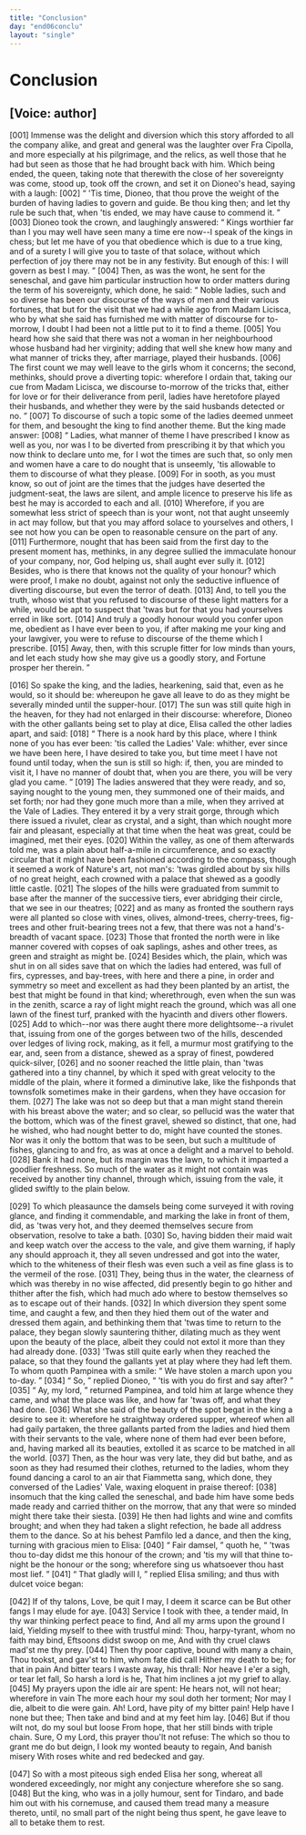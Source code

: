 ```yaml
---
title: "Conclusion"
day: "end06conclu"
layout: "single"
---
```

<div id="d06conclu" type="conclusion" who="author">
 <h1>
  Conclusion
 </h1>
 <p>
  <h2>
   [Voice: author]
  </h2>
 </p>
 <p>
  <a name="p06970001">
   [001]
  </a>
  Immense was the delight and
diversion which this story afforded
 to all the company alike, and great
and general was the laughter over
 Fra Cipolla, and more especially at his
pilgrimage, and the relics, as
 well those that he had but seen as those
that he had brought back
 with him. Which being ended, the queen, taking
note that therewith
 the close of her sovereignty was come, stood up, took
off the
 crown, and set it on Dioneo's head, saying with a laugh:
  <a name="p06970002">
   [002]
  </a>
  <q direct="unspecified">
   'Tis
time, Dioneo, that thou prove the weight of the burden of having
 ladies to
govern and guide. Be thou king then; and let thy rule
 be such that, when
'tis ended, we may have cause to commend it.
  </q>
  <a name="p06970003">
   [003]
  </a>
  Dioneo took the crown,
and laughingly answered:
  <q direct="unspecified">
   Kings worthier
 far than I you may well have
seen many a time ere now--I speak
 of the kings in chess; but let me have
of you that obedience which
 is due to a true king, and of a surety I will
give you to taste of that
 solace, without which perfection of joy there
may not be in any
 festivity. But enough of this: I will govern as best I
may.
  </q>
  <a name="p06970004">
   [004]
  </a>
  Then,
 as was the wont, he sent for the seneschal, and gave him
particular
 instruction how to order matters during the term of his
sovereignty,
 which done, he said:
  <q direct="unspecified">
   Noble ladies, such and so diverse has
been
 our discourse of the ways of men and their various fortunes, that
but for the visit that we had a while ago from Madam Licisca, who
 by what
she said has furnished me with matter of discourse for
 to-morrow, I doubt
I had been not a little put to it to find a theme.
   <a name="p06970005">
    [005]
   </a>
   You heard how she said
that there was not a woman in her neighbourhood
 whose husband had her
virginity; adding that well she knew
   how many and what manner
of tricks they, after marriage, played
 their husbands.
   <a name="p06970006">
    [006]
   </a>
   The first count we
may well leave to the girls
 whom it concerns; the second, methinks, should
prove a diverting
 topic: wherefore I ordain that, taking our cue from
Madam Licisca,
 we discourse to-morrow of the tricks that, either for love
or for their
 deliverance from peril, ladies have heretofore played their
husbands,
 and whether they were by the said husbands detected or no.
  </q>
  <a name="p06970007">
   [007]
  </a>
  To
 discourse of such a topic some of the ladies deemed unmeet for them,
and besought the king to find another theme. But the king made
 answer:
  <a name="p06970008">
   [008]
  </a>
  <q direct="unspecified">
   Ladies, what manner of theme I have prescribed I know
 as well as you,
nor was I to be diverted from prescribing it by that
 which you now think
to declare unto me, for I wot the times are
 such that, so only men and
women have a care to do nought that is
 unseemly, 'tis allowable to them to
discourse of what they please.
   <a name="p06970009">
    [009]
   </a>
   For in sooth, as you must know, so out of
joint are the times that
 the judges have deserted the judgment-seat, the
laws are silent, and
 ample licence to preserve his life as best he may is
accorded to each
 and all.
   <a name="p06970010">
    [010]
   </a>
   Wherefore, if you are somewhat less strict of
speech than is
 your wont, not that aught unseemly in act may follow, but
that you
 may afford solace to yourselves and others, I see not how you can
be
 open to reasonable censure on the part of any.
   <a name="p06970011">
    [011]
   </a>
   Furthermore, nought
that has been said from the first day to the present moment has,
 methinks,
in any degree sullied the immaculate honour of your
 company, nor, God
helping us, shall aught ever sully it.
   <a name="p06970012">
    [012]
   </a>
   Besides,
 who is there that knows
not the quality of your honour? which
 were proof, I make no doubt, against
not only the seductive influence
 of diverting discourse, but even the
terror of death.
   <a name="p06970013">
    [013]
   </a>
   And,
 to tell you the truth, whoso wist that you refused
to discourse of
 these light matters for a while, would be apt to suspect
that 'twas
 but for that you had yourselves erred in like sort.
   <a name="p06970014">
    [014]
   </a>
   And truly
a
 goodly honour would you confer upon me, obedient as I have ever
 been to
you, if after making me your king and your lawgiver, you
 were to refuse to
discourse of the theme which I prescribe.
   <a name="p06970015">
    [015]
   </a>
   Away,
 then, with this scruple
fitter for low minds than yours, and let each
 study how she may give us a
goodly story, and Fortune prosper her
 therein.
  </q>
 </p>
 <p>
  <a name="p06970016">
   [016]
  </a>
  So spake the
king, and the ladies, hearkening, said that, even as
 he would, so it
should be: whereupon he gave all leave to do as they
  might be
severally minded until the supper-hour.
  <a name="p06970017">
   [017]
  </a>
  The sun was still
 quite high in
the heaven, for they had not enlarged in their discourse:
 wherefore,
Dioneo with the other gallants being set to play
 at dice, Elisa called the
other ladies apart, and said:
  <a name="p06970018">
   [018]
  </a>
  <q direct="unspecified">
   There is a
 nook hard by this place, where
I think none of you has ever been:
 'tis called the Ladies' Vale: whither,
ever since we have been here,
 I have desired to take you, but time meet I
have not found until today,
 when the sun is still so high: if, then, you
are minded to visit
 it, I have no manner of doubt that, when you are
there, you will be
 very glad you came.
  </q>
  <a name="p06970019">
   [019]
  </a>
  The ladies answered that they
were ready,
 and so, saying nought to the young men, they summoned one of
their maids, and set forth; nor had they gone much more than a
 mile, when
they arrived at the Vale of Ladies. They entered it by
 a very strait
gorge, through which there issued a rivulet, clear as
 crystal, and a
sight, than which nought more fair and pleasant,
 especially at that time
when the heat was great, could be imagined,
 met their eyes.
  <a name="p06970020">
   [020]
  </a>
  Within the
valley, as one of them afterwards told
 me, was a plain about half-a-mile
in circumference, and so exactly
 circular that it might have been
fashioned according to the compass,
 though it seemed a work of Nature's
art, not man's: 'twas girdled
 about by six hills of no great height, each
crowned with a palace
 that shewed as a goodly little castle.
  <a name="p06970021">
   [021]
  </a>
  The slopes of
the hills were
 graduated from summit to base after the manner of the
successive
 tiers, ever abridging their circle, that we see in our
theatres;
  <a name="p06970022">
   [022]
  </a>
  and as
 many as fronted the southern rays were all planted so
close with
 vines, olives, almond-trees, cherry-trees, fig-trees and other
fruit-bearing
 trees not a few, that there was not a hand's-breadth of
vacant space.
  <a name="p06970023">
   [023]
  </a>
  Those that fronted the north were in like manner
 covered
with copses of oak saplings, ashes and other trees, as green
 and straight
as might be.
  <a name="p06970024">
   [024]
  </a>
  Besides which, the plain, which was shut
 in on all sides save
that on which the ladies had entered, was full of
 firs, cypresses, and
bay-trees, with here and there a pine, in order
 and symmetry so meet and
excellent as had they been planted by an
 artist, the best that might be
found in that kind; wherethrough,
 even when the sun was in the zenith,
scarce a ray of light might
 reach the ground, which was all one lawn of
the finest turf, pranked
 with the hyacinth and divers other flowers.
  <a name="p06970025">
   [025]
  </a>
  Add
to which--nor was
 there aught there more delightsome--a rivulet that,
issuing from one
  of the gorges between two of the hills,
descended over ledges of
 living rock, making, as it fell, a murmur most
gratifying to the ear,
 and, seen from a distance, shewed as a spray of
finest, powdered
 quick-silver,
  <a name="p06970026">
   [026]
  </a>
  and no sooner reached the little plain,
than 'twas
 gathered into a tiny channel, by which it sped with great
velocity
 to the middle of the plain, where it formed a diminutive lake,
like
 the fishponds that townsfolk sometimes make in their gardens, when
they have occasion for them.
  <a name="p06970027">
   [027]
  </a>
  The lake was not so deep but that a
 man might
stand therein with his breast above the water; and so
 clear, so pellucid
was the water that the bottom, which was of
 the finest gravel, shewed so
distinct, that one, had he wished, who
 had nought better to do, might have
counted the stones. Nor was it
 only the bottom that was to be seen, but
such a multitude of fishes,
 glancing to and fro, as was at once a delight
and a marvel to behold.
  <a name="p06970028">
   [028]
  </a>
  Bank it had none, but its margin was the lawn, to
which it imparted
 a goodlier freshness. So much of the water as it might
not contain
 was received by another tiny channel, through which, issuing
from
 the vale, it glided swiftly to the plain below.
 </p>
 <p>
  <a name="p06970029">
   [029]
  </a>
  To which
pleasaunce the damsels being come surveyed it with
 roving glance, and
finding it commendable, and marking the lake
 in front of them, did, as
'twas very hot, and they deemed themselves
 secure from observation,
resolve to take a bath.
  <a name="p06970030">
   [030]
  </a>
  So, having bidden
 their maid wait and keep watch
over the access to the vale, and give
 them warning, if haply any should
approach it, they all seven undressed
 and got into the water, which to the
whiteness of their flesh
 was even such a veil as fine glass is to the
vermeil of the rose.
  <a name="p06970031">
   [031]
  </a>
  They,
 being thus in the water, the clearness of which
was thereby in no
 wise affected, did presently begin to go hither and
thither after the
 fish, which had much ado where to bestow themselves so
as to
 escape out of their hands.
  <a name="p06970032">
   [032]
  </a>
  In which diversion they spent some time,
and caught a few, and then they hied them out of the water and
 dressed
them again, and bethinking them that 'twas time to return
 to the palace,
they began slowly sauntering thither, dilating much as
 they went upon the
beauty of the place, albeit they could not extol
 it more than they had
already done.
  <a name="p06970033">
   [033]
  </a>
  'Twas still quite early when
 they reached the palace, so
that they found the gallants yet at play
 where they had left them. To whom
quoth Pampinea with a
 smile:
  <q direct="unspecified">
   We have stolen a march upon you
to-day.
  </q>
  <a name="p06970034">
   [034]
  </a>
  <q direct="unspecified">
   So,
  </q>
  replied Dioneo,
  <q direct="unspecified">
   'tis with you do
first and say after?
  </q>
  <a name="p06970035">
   [035]
  </a>
  <q direct="unspecified">
   Ay, my
 lord,
  </q>
  returned Pampinea, and told
him at large whence they came,
 and what the place was like, and how far
'twas off, and what they
 had done.
  <a name="p06970036">
   [036]
  </a>
  What she said of the beauty of the spot
begat in the king
 a desire to see it: wherefore he straightway ordered
supper, whereof
 when all had gaily partaken, the three gallants parted
from the ladies
 and hied them with their servants to the vale, where none
of them
 had ever been before, and, having marked all its beauties,
extolled it
 as scarce to be matched in all the world.
  <a name="p06970037">
   [037]
  </a>
  Then, as the hour
was
 very late, they did but bathe, and as soon as they had resumed their
clothes, returned to the ladies, whom they found dancing a carol to
 an air
that Fiammetta sang, which done, they conversed of the
 Ladies' Vale,
waxing eloquent in praise thereof:
  <a name="p06970038">
   [038]
  </a>
  insomuch that the
 king called the
seneschal, and bade him have some beds made ready
 and carried thither on
the morrow, that any that were so minded
 might there take their siesta.
  <a name="p06970039">
   [039]
  </a>
  He
then had lights and wine and
 comfits brought; and when they had taken a
slight refection, he
 bade all address them to the dance. So at his behest
Pamfilo led a
 dance, and then the king, turning with gracious mien to
Elisa:
  <a name="p06970040">
   [040]
  </a>
  <q direct="unspecified">
   Fair damsel,
  </q>
  quoth he,
  <q direct="unspecified">
   'twas thou to-day didst me this
honour
 of the crown; and 'tis my will that thine to-night be the honour
or
 the song; wherefore sing us whatsoever thou hast most lief.
  </q>
  <a name="p06970041">
   [041]
  </a>
  <q direct="unspecified">
   That gladly will I,
  </q>
  replied Elisa smiling; and thus with dulcet
voice began:
 </p>
 <div3 type="song" who="elissa">
  <lg>
   <a name="p06970042">
    [042]
   </a>
   <l>
    If of thy talons,
Love, be quit I may,
   </l>
   <l>
    I deem it scarce can be
   </l>
   <l>
    But other fangs
I may elude for aye.
   </l>
  </lg>
  <lg>
   <a name="p06970043">
    [043]
   </a>
   <l>
    Service I took with thee, a tender
maid,
   </l>
   <l>
    In thy war thinking perfect peace to find,
   </l>
   <l>
    And all my
arms upon the ground I laid,
   </l>
   <l>
    Yielding myself to thee with trustful
mind:
   </l>
   <l>
    Thou, harpy-tyrant, whom no faith may bind,
   </l>
   <l>
    Eftsoons
didst swoop on me,
   </l>
   <l>
    And with thy cruel claws mad'st me thy
prey.
   </l>
  </lg>
  <lg>
   <a name="p06970044">
    [044]
   </a>
   <l>
    Then thy poor captive, bound with many a
chain,
   </l>
   <l>
    Thou tookst, and gav'st to him, whom fate did
call
   </l>
   <l>
    Hither my death to be; for that in pain
   </l>
   <l>
    And
bitter tears I waste away, his thrall:
   </l>
   <l>
    Nor heave I e'er a sigh, or
tear let fall,
   </l>
   <l>
    So harsh a lord is he,
   </l>
   <l>
    That him inclines a jot
my grief to allay.
   </l>
  </lg>
  <lg>
   <a name="p06970045">
    [045]
   </a>
   <l>
    My prayers upon the idle air are
spent:
   </l>
   <l>
    He hears not, will not hear; wherefore in vain
   </l>
   <l>
    The
more each hour my soul doth her torment;
   </l>
   <l>
    Nor may I die, albeit to
die were gain.
   </l>
   <l>
    Ah! Lord, have pity of my bitter pain!
   </l>
   <l>
    Help
have I none but thee;
   </l>
   <l>
    Then take and bind and at my feet him
lay.
   </l>
  </lg>
  <lg>
   <a name="p06970046">
    [046]
   </a>
   <l>
    But if thou wilt not, do my soul but loose
   </l>
   <l>
    From
hope, that her still binds with triple chain.
   </l>
   <l>
    Sure, O my Lord, this
prayer thou'lt not refuse:
   </l>
   <l>
    The which so thou to grant me do but
deign,
   </l>
   <l>
    I look my wonted beauty to regain,
   </l>
   <l>
    And banish
misery
   </l>
   <l>
    With roses white and red bedecked and
gay.
   </l>
  </lg>
 </div3>
 <p>
  <a name="p06970047">
   [047]
  </a>
  So with a most piteous sigh ended Elisa her song,
whereat all
 wondered exceedingly, nor might any conjecture wherefore she
so
 sang.
  <a name="p06970048">
   [048]
  </a>
  But the king, who was in a jolly humour, sent for Tindaro,
 and
bade him out with his cornemuse, and caused them tread many a
 measure
thereto, until, no small part of the night being thus spent,
 he gave leave
to all to betake them to rest.
 </p>
</div>